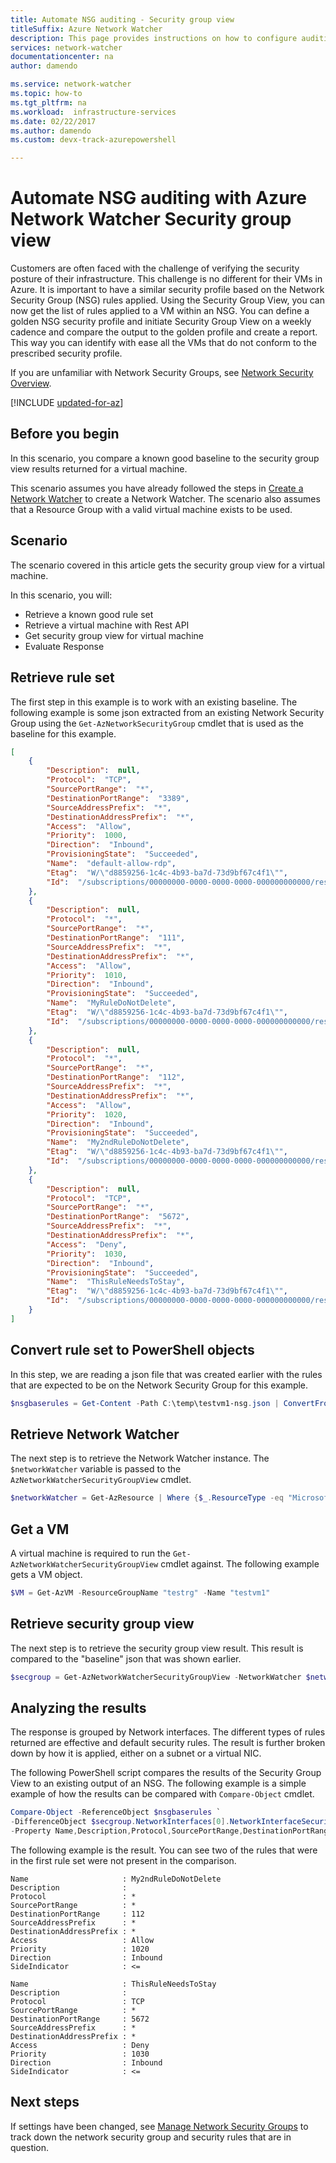```yaml
---
title: Automate NSG auditing - Security group view
titleSuffix: Azure Network Watcher
description: This page provides instructions on how to configure auditing of a Network Security Group
services: network-watcher
documentationcenter: na
author: damendo

ms.service: network-watcher
ms.topic: how-to
ms.tgt_pltfrm: na
ms.workload:  infrastructure-services
ms.date: 02/22/2017
ms.author: damendo 
ms.custom: devx-track-azurepowershell

---
```


# Automate NSG auditing with Azure Network Watcher Security group view

Customers are often faced with the challenge of verifying the security posture of their infrastructure. This challenge is no different for their VMs in Azure. It is important to have a similar security profile based on the Network Security Group (NSG) rules applied. Using the Security Group View, you can now get the list of rules applied to a VM within an NSG. You can define a golden NSG security profile and initiate Security Group View on a weekly cadence and compare the output to the golden profile and create a report. This way you can identify with ease all the VMs that do not conform to the prescribed security profile.

If you are unfamiliar with Network Security Groups, see [Network Security Overview](../virtual-network/network-security-groups-overview.md).


[!INCLUDE [updated-for-az](../../includes/updated-for-az.md)]

## Before you begin

In this scenario, you compare a known good baseline to the security group view results returned for a virtual machine.

This scenario assumes you have already followed the steps in [Create a Network Watcher](network-watcher-create.md) to create a Network Watcher. The scenario also assumes that a Resource Group with a valid virtual machine exists to be used.

## Scenario

The scenario covered in this article gets the security group view for a virtual machine.

In this scenario, you will:

- Retrieve a known good rule set
- Retrieve a virtual machine with Rest API
- Get security group view for virtual machine
- Evaluate Response

## Retrieve rule set

The first step in this example is to work with an existing baseline. The following example is some json extracted from an existing Network Security Group using the `Get-AzNetworkSecurityGroup` cmdlet that is used as the baseline for this example.

```json
[
    {
        "Description":  null,
        "Protocol":  "TCP",
        "SourcePortRange":  "*",
        "DestinationPortRange":  "3389",
        "SourceAddressPrefix":  "*",
        "DestinationAddressPrefix":  "*",
        "Access":  "Allow",
        "Priority":  1000,
        "Direction":  "Inbound",
        "ProvisioningState":  "Succeeded",
        "Name":  "default-allow-rdp",
        "Etag":  "W/\"d8859256-1c4c-4b93-ba7d-73d9bf67c4f1\"",
        "Id":  "/subscriptions/00000000-0000-0000-0000-000000000000/resourceGroups/testrg/providers/Microsoft.Network/networkSecurityGroups/testvm1-nsg/securityRules/default-allow-rdp"
    },
    {
        "Description":  null,
        "Protocol":  "*",
        "SourcePortRange":  "*",
        "DestinationPortRange":  "111",
        "SourceAddressPrefix":  "*",
        "DestinationAddressPrefix":  "*",
        "Access":  "Allow",
        "Priority":  1010,
        "Direction":  "Inbound",
        "ProvisioningState":  "Succeeded",
        "Name":  "MyRuleDoNotDelete",
        "Etag":  "W/\"d8859256-1c4c-4b93-ba7d-73d9bf67c4f1\"",
        "Id":  "/subscriptions/00000000-0000-0000-0000-000000000000/resourceGroups/testrg/providers/Microsoft.Network/networkSecurityGroups/testvm1-nsg/securityRules/MyRuleDoNotDelete"
    },
    {
        "Description":  null,
        "Protocol":  "*",
        "SourcePortRange":  "*",
        "DestinationPortRange":  "112",
        "SourceAddressPrefix":  "*",
        "DestinationAddressPrefix":  "*",
        "Access":  "Allow",
        "Priority":  1020,
        "Direction":  "Inbound",
        "ProvisioningState":  "Succeeded",
        "Name":  "My2ndRuleDoNotDelete",
        "Etag":  "W/\"d8859256-1c4c-4b93-ba7d-73d9bf67c4f1\"",
        "Id":  "/subscriptions/00000000-0000-0000-0000-000000000000/resourceGroups/testrg/providers/Microsoft.Network/networkSecurityGroups/testvm1-nsg/securityRules/My2ndRuleDoNotDelete"
    },
    {
        "Description":  null,
        "Protocol":  "TCP",
        "SourcePortRange":  "*",
        "DestinationPortRange":  "5672",
        "SourceAddressPrefix":  "*",
        "DestinationAddressPrefix":  "*",
        "Access":  "Deny",
        "Priority":  1030,
        "Direction":  "Inbound",
        "ProvisioningState":  "Succeeded",
        "Name":  "ThisRuleNeedsToStay",
        "Etag":  "W/\"d8859256-1c4c-4b93-ba7d-73d9bf67c4f1\"",
        "Id":  "/subscriptions/00000000-0000-0000-0000-000000000000/resourceGroups/testrg/providers/Microsoft.Network/networkSecurityGroups/testvm1-nsg/securityRules/ThisRuleNeedsToStay"
    }
]
```

## Convert rule set to PowerShell objects

In this step, we are reading a json file that was created earlier with the rules that are expected to be on the Network Security Group for this example.

```powershell
$nsgbaserules = Get-Content -Path C:\temp\testvm1-nsg.json | ConvertFrom-Json
```

## Retrieve Network Watcher

The next step is to retrieve the Network Watcher instance. The `$networkWatcher` variable is passed to the `AzNetworkWatcherSecurityGroupView` cmdlet.

```powershell
$networkWatcher = Get-AzResource | Where {$_.ResourceType -eq "Microsoft.Network/networkWatchers" -and $_.Location -eq "WestCentralUS" } 
```

## Get a VM

A virtual machine is required to run the `Get-AzNetworkWatcherSecurityGroupView` cmdlet against. The following example gets a VM object.

```powershell
$VM = Get-AzVM -ResourceGroupName "testrg" -Name "testvm1"
```

## Retrieve security group view

The next step is to retrieve the security group view result. This result is compared to the "baseline" json that was shown earlier.

```powershell
$secgroup = Get-AzNetworkWatcherSecurityGroupView -NetworkWatcher $networkWatcher -TargetVirtualMachineId $VM.Id
```

## Analyzing the results

The response is grouped by Network interfaces. The different types of rules returned are effective and default security rules. The result is further broken down by how it is applied, either on a subnet or a virtual NIC.

The following PowerShell script compares the results of the Security Group View to an existing output of an NSG. The following example is a simple example of how the results can be compared with `Compare-Object` cmdlet.

```powershell
Compare-Object -ReferenceObject $nsgbaserules `
-DifferenceObject $secgroup.NetworkInterfaces[0].NetworkInterfaceSecurityRules `
-Property Name,Description,Protocol,SourcePortRange,DestinationPortRange,SourceAddressPrefix,DestinationAddressPrefix,Access,Priority,Direction
```

The following example is the result. You can see two of the rules that were in the first rule set were not present in the comparison.

```
Name                     : My2ndRuleDoNotDelete
Description              : 
Protocol                 : *
SourcePortRange          : *
DestinationPortRange     : 112
SourceAddressPrefix      : *
DestinationAddressPrefix : *
Access                   : Allow
Priority                 : 1020
Direction                : Inbound
SideIndicator            : <=

Name                     : ThisRuleNeedsToStay
Description              : 
Protocol                 : TCP
SourcePortRange          : *
DestinationPortRange     : 5672
SourceAddressPrefix      : *
DestinationAddressPrefix : *
Access                   : Deny
Priority                 : 1030
Direction                : Inbound
SideIndicator            : <=
```

## Next steps

If settings have been changed, see [Manage Network Security Groups](../virtual-network/manage-network-security-group.md) to track down the network security group and security rules that are in question.
